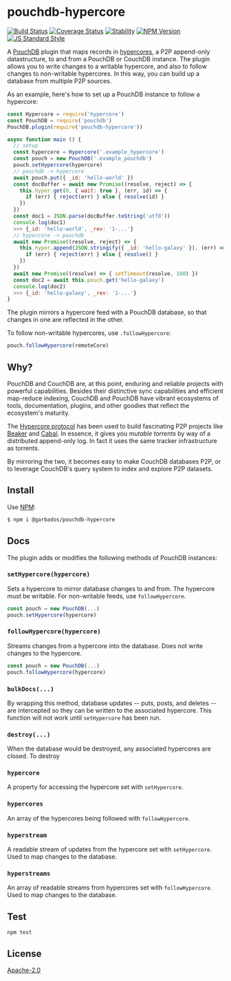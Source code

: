 # pouchdb-hypercore

[![Build Status](https://travis-ci.com/garbados/pouchdb-hypercore.svg?branch=master)](https://travis-ci.com/garbados/pouchdb-hypercore)
[![Coverage Status](https://coveralls.io/repos/github/garbados/pouchdb-hypercore/badge.svg?branch=master)](https://coveralls.io/github/garbados/pouchdb-hypercore?branch=master)
[![Stability](https://img.shields.io/badge/stability-experimental-orange.svg?style=flat-square)](https://nodejs.org/api/documentation.html#documentation_stability_index)
[![NPM Version](https://img.shields.io/npm/v/@garbados/pouchdb-hypercore.svg?style=flat-square)](https://www.npmjs.com/package/@garbados/pouchdb-hypercore)
[![JS Standard Style](https://img.shields.io/badge/code%20style-standard-brightgreen.svg?style=flat-square)](https://github.com/feross/standard)

A [PouchDB](https://pouchdb.com/) plugin that maps records in [hypercores](https://github.com/hypercore-protocol/hypercore), a P2P append-only datastructure, to and from a PouchDB or CouchDB instance. The plugin allows you to write changes to a writable hypercore, and also to follow changes to non-writable hypercores. In this way, you can build up a database from multiple P2P sources.

As an example, here's how to set up a PouchDB instance to follow a hypercore:

```javascript
const Hypercore = require('hypercore')
const PouchDB = require('pouchdb')
PouchDB.plugin(require('pouchdb-hypercore'))

async function main () {
  // setup
  const hypercore = Hypercore('.example_hypercore')
  const pouch = new PouchDB('.example_pouchdb')
  pouch.setHypercore(hypercore)
  // pouchdb -> hypercore
  await pouch.put({ _id: 'hello-world' })
  const docBuffer = await new Promise((resolve, reject) => {
    this.hyper.get(0, { wait: true }, (err, id) => {
      if (err) { reject(err) } else { resolve(id) }
    })
  })
  const doc1 = JSON.parse(docBuffer.toString('utf8'))
  console.log(doc1)
  >>> {_id: 'hello-world', _rev: '1-...'}
  // hypercore -> pouchdb
  await new Promise((resolve, reject) => {
    this.hyper.append(JSON.stringify({ _id: 'hello-galaxy' }), (err) => {
      if (err) { reject(err) } else { resolve() }
    })
  })
  await new Promise((resolve) => { setTimeout(resolve, 100) })
  const doc2 = await this.pouch.get('hello-galaxy')
  console.log(doc2)
  >>> {_id: 'hello-galaxy', _rev: '1-...'}
}
```

The plugin mirrors a hypercore feed with a PouchDB database, so that changes in one are reflected in the other.

To follow non-writable hypercores, use `.followHypercore`:

```javascript
pouch.followHypercore(remoteCore)
```

## Why?

PouchDB and CouchDB are, at this point, enduring and reliable projects with powerful capabilities. Besides their distinctive sync capabilities and efficient map-reduce indexing, CouchDB and PouchDB have vibrant ecosystems of tools, documentation, plugins, and other goodies that reflect the ecosystem's maturity.

The [Hypercore protocol](https://hypercore-protocol.org/) has been used to build fascinating P2P projects like [Beaker](https://beakerbrowser.com/) and [Cabal](https://cabal.chat/). In essence, it gives you *mutable torrents* by way of a distributed append-only log. In fact it uses the same tracker infrastructure as torrents.

By mirroring the two, it becomes easy to make CouchDB databases P2P, or to leverage CouchDB's query system to index and explore P2P datasets.

## Install

Use [NPM](https://www.npmjs.com/):

```bash
$ npm i @garbados/pouchdb-hypercore
```

## Docs

The plugin adds or modifies the following methods of PouchDB instances:

### `setHypercore(hypercore)`

Sets a hypercore to mirror database changes to and from. The hypercore must be writable. For non-writable feeds, use `followHypercore`.

```javascript
const pouch = new PouchDB(...)
pouch.setHypercore(hypercore)
```

### `followHypercore(hypercore)`

Streams changes from a hypercore into the database. Does not write changes to the hypercore.

```javascript
const pouch = new PouchDB(...)
pouch.followHypercore(hypercore)
```

### `bulkDocs(...)`

By wrapping this method, database updates -- puts, posts, and deletes -- are intercepted so they can be written to the associated hypercore. This function will not work until `setHypercore` has been run.

### `destroy(...)`

When the database would be destroyed, any associated hypercores are closed. To destroy

### `hypercore`

A property for accessing the hypercore set with `setHypercore`.

### `hypercores`

An array of the hypercores being followed with `followHypercore`.

### `hyperstream`

A readable stream of updates from the hypercore set with `setHypercore`. Used to map changes to the database.

### `hyperstreams`

An array of readable streams from hypercores set with `followHypercore`. Used to map changes to the database.

## Test

`npm test`

## License

[Apache-2.0](https://www.apache.org/licenses/LICENSE-2.0)
